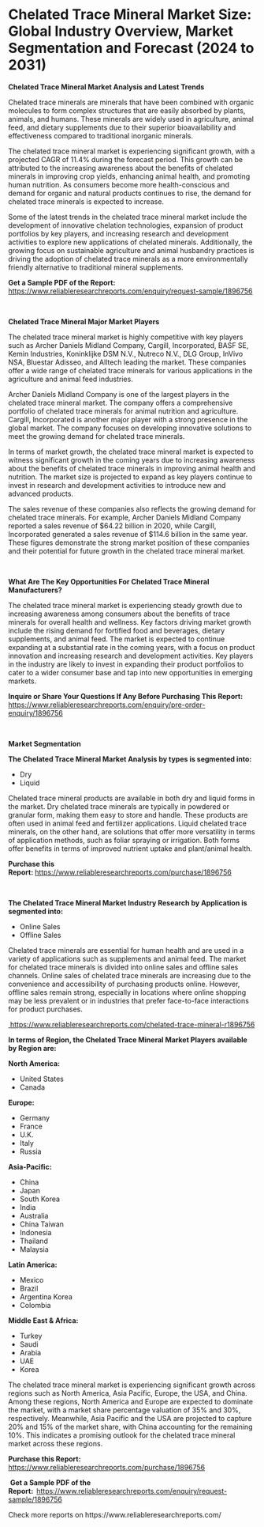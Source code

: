 <p><h1>Chelated Trace Mineral Market Size: Global Industry Overview, Market Segmentation and Forecast (2024 to 2031)</h1></p><p><strong>Chelated Trace Mineral Market Analysis and Latest Trends</strong></p>
<p><p>Chelated trace minerals are minerals that have been combined with organic molecules to form complex structures that are easily absorbed by plants, animals, and humans. These minerals are widely used in agriculture, animal feed, and dietary supplements due to their superior bioavailability and effectiveness compared to traditional inorganic minerals.</p><p>The chelated trace mineral market is experiencing significant growth, with a projected CAGR of 11.4% during the forecast period. This growth can be attributed to the increasing awareness about the benefits of chelated minerals in improving crop yields, enhancing animal health, and promoting human nutrition. As consumers become more health-conscious and demand for organic and natural products continues to rise, the demand for chelated trace minerals is expected to increase.</p><p>Some of the latest trends in the chelated trace mineral market include the development of innovative chelation technologies, expansion of product portfolios by key players, and increasing research and development activities to explore new applications of chelated minerals. Additionally, the growing focus on sustainable agriculture and animal husbandry practices is driving the adoption of chelated trace minerals as a more environmentally friendly alternative to traditional mineral supplements.</p></p>
<p><strong>Get a Sample PDF of the Report:&nbsp;</strong> <a href="https://www.reliableresearchreports.com/enquiry/request-sample/1896756">https://www.reliableresearchreports.com/enquiry/request-sample/1896756</a></p>
<p>&nbsp;</p>
<p><strong>Chelated Trace Mineral Major Market Players</strong></p>
<p><p>The chelated trace mineral market is highly competitive with key players such as Archer Daniels Midland Company, Cargill, Incorporated, BASF SE, Kemin Industries, Koninklijke DSM N.V., Nutreco N.V., DLG Group, InVivo NSA, Bluestar Adisseo, and Alltech leading the market. These companies offer a wide range of chelated trace minerals for various applications in the agriculture and animal feed industries.</p><p>Archer Daniels Midland Company is one of the largest players in the chelated trace mineral market. The company offers a comprehensive portfolio of chelated trace minerals for animal nutrition and agriculture. Cargill, Incorporated is another major player with a strong presence in the global market. The company focuses on developing innovative solutions to meet the growing demand for chelated trace minerals.</p><p>In terms of market growth, the chelated trace mineral market is expected to witness significant growth in the coming years due to increasing awareness about the benefits of chelated trace minerals in improving animal health and nutrition. The market size is projected to expand as key players continue to invest in research and development activities to introduce new and advanced products.</p><p>The sales revenue of these companies also reflects the growing demand for chelated trace minerals. For example, Archer Daniels Midland Company reported a sales revenue of $64.22 billion in 2020, while Cargill, Incorporated generated a sales revenue of $114.6 billion in the same year. These figures demonstrate the strong market position of these companies and their potential for future growth in the chelated trace mineral market.</p></p>
<p>&nbsp;</p>
<p><strong>What Are The Key Opportunities For Chelated Trace Mineral Manufacturers?</strong></p>
<p><p>The chelated trace mineral market is experiencing steady growth due to increasing awareness among consumers about the benefits of trace minerals for overall health and wellness. Key factors driving market growth include the rising demand for fortified food and beverages, dietary supplements, and animal feed. The market is expected to continue expanding at a substantial rate in the coming years, with a focus on product innovation and increasing research and development activities. Key players in the industry are likely to invest in expanding their product portfolios to cater to a wider consumer base and tap into new opportunities in emerging markets.</p></p>
<p><strong>Inquire or Share Your Questions If Any Before Purchasing This Report:</strong> <a href="https://www.reliableresearchreports.com/enquiry/pre-order-enquiry/1896756">https://www.reliableresearchreports.com/enquiry/pre-order-enquiry/1896756</a></p>
<p>&nbsp;</p>
<p><strong>Market Segmentation</strong></p>
<p><strong>The Chelated Trace Mineral Market Analysis by types is segmented into:</strong></p>
<p><ul><li>Dry</li><li>Liquid</li></ul></p>
<p><p>Chelated trace mineral products are available in both dry and liquid forms in the market. Dry chelated trace minerals are typically in powdered or granular form, making them easy to store and handle. These products are often used in animal feed and fertilizer applications. Liquid chelated trace minerals, on the other hand, are solutions that offer more versatility in terms of application methods, such as foliar spraying or irrigation. Both forms offer benefits in terms of improved nutrient uptake and plant/animal health.</p></p>
<p><strong>Purchase this Report:&nbsp;</strong><a href="https://www.reliableresearchreports.com/purchase/1896756">https://www.reliableresearchreports.com/purchase/1896756</a></p>
<p>&nbsp;</p>
<p><strong>The Chelated Trace Mineral Market Industry Research by Application is segmented into:</strong></p>
<p><ul><li>Online Sales</li><li>Offline Sales</li></ul></p>
<p><p>Chelated trace minerals are essential for human health and are used in a variety of applications such as supplements and animal feed. The market for chelated trace minerals is divided into online sales and offline sales channels. Online sales of chelated trace minerals are increasing due to the convenience and accessibility of purchasing products online. However, offline sales remain strong, especially in locations where online shopping may be less prevalent or in industries that prefer face-to-face interactions for product purchases.</p></p>
<p><a href="https://www.reliableresearchreports.com/chelated-trace-mineral-r1896756">&nbsp;https://www.reliableresearchreports.com/chelated-trace-mineral-r1896756</a></p>
<p><strong>In terms of Region, the Chelated Trace Mineral Market Players available by Region are:</strong></p>
<p>
    <p> <strong> North America: </strong>
        <ul>
            <li>United States</li>
            <li>Canada</li>
        </ul>
        </p> 
    <p> <strong> Europe: </strong>
        <ul>
            <li>Germany</li>
            <li>France</li>
            <li>U.K.</li>
            <li>Italy</li>
            <li>Russia</li>
        </ul>
        </p> 
    <p> <strong> Asia-Pacific: </strong>
        <ul>
            <li>China</li>
            <li>Japan</li>
            <li>South Korea</li>
            <li>India</li>
            <li>Australia</li>
            <li>China Taiwan</li>
            <li>Indonesia</li>
            <li>Thailand</li>
            <li>Malaysia</li>
        </ul>
        </p> 
    <p> <strong> Latin America: </strong>
        <ul>
            <li>Mexico</li>
            <li>Brazil</li>
            <li>Argentina Korea</li>
            <li>Colombia</li>
        </ul>
        </p> 
    <p> <strong> Middle East & Africa: </strong>
        <ul>
            <li>Turkey</li>
            <li>Saudi</li>
            <li>Arabia</li>
            <li>UAE</li>
            <li>Korea</li>
        </ul>
    </p>
    </p>
<p><p>The chelated trace mineral market is experiencing significant growth across regions such as North America, Asia Pacific, Europe, the USA, and China. Among these regions, North America and Europe are expected to dominate the market, with a market share percentage valuation of 35% and 30%, respectively. Meanwhile, Asia Pacific and the USA are projected to capture 20% and 15% of the market share, with China accounting for the remaining 10%. This indicates a promising outlook for the chelated trace mineral market across these regions.</p></p>
<p><strong>Purchase this Report: </strong><a href="https://www.reliableresearchreports.com/purchase/1896756">https://www.reliableresearchreports.com/purchase/1896756</a></p>
<p>&nbsp;<strong>Get a Sample PDF of the Report:&nbsp;&nbsp;</strong><a href="https://www.reliableresearchreports.com/enquiry/request-sample/1896756">https://www.reliableresearchreports.com/enquiry/request-sample/1896756</a></p>
<p><strong></strong></p>
<p>Check more reports on https://www.reliableresearchreports.com/</p>